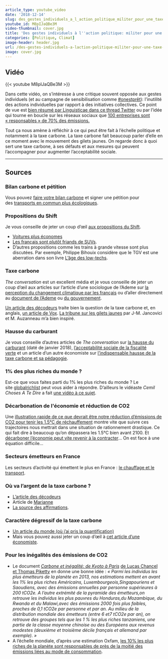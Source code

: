 ```yaml
---
article_type: youtube_video
date: '2018-12-14'
slug: des_gestes_individuels_a_l_action_politique_militer_pour_une_taxe_carbone
youtube_id: M8pIJaQBe3M
video-thumbnail: cover.jpg
title: 'Des gestes individuels à l''action politique: militer pour une taxe carbone ?'
categories: [Politique, Climat]
image-header: header.jpg
url: /des-gestes-individuels-a-laction-politique-militer-pour-une-taxe-carbone
image: cover.jpg
---
```


## Vidéo

{{< youtube M8pIJaQBe3M >}}

Dans cette vidéo, on s’intéresse à une critique souvent opposée aux
gestes individuels (et au campagne de sensibilisation comme
[#onestprêt](https://onestpret.fr/)): l’inutilité des actions
individuelles par rapport à des initiatives collectives. Ce point de vue
est [bien résumé par Linguisticae dans ce thread
Twitter](https://twitter.com/Linguisticae/status/1059625459405803520) ou
par l’idée qui tourne en boucle sur les réseaux sociaux que [100
entreprises sont « responsables » de 70% des
émissions.](https://www.sciencesetavenir.fr/nature-environnement/100-entreprises-responsables-de-plus-de-70-des-emissions-mondiales-de-carbone_114773)

Tout ça nous amène à réfléchir à ce qui peut être fait à l’échelle
politique et notamment à la taxe carbone. La taxe carbone fait beaucoup
parler d’elle en ce moment avec le mouvement des gilets jaunes. On
regarde donc à quoi sert une taxe carbone, à ses défauts et aux mesures
qui peuvent l’accompagner pour augmenter l’acceptabilité sociale.


<hr>

## Sources

### Bilan carbone et pétition

Vous pouvez [faire votre bilan carbone](http://bit.ly/2EpwEHY) et signer une pétition pour des [transports en commun plus écologiques](http://bit.ly/2RNFtOQ).

### Propositions du Shift

Je vous conseille de jeter un coup d’œil [aux propositions du Shift](http://decarbonizeurope.org/). 
- [Voitures plus économes](https://www.lemonde.fr/idees/article/2018/12/03/gilets-jaunes-une-partie-de-la-solution-serait-de-fabriquer-des-voitures-consommant-3-litres-aux-100_5391871_3232.html)
- [Les français sont plutôt friands de SUVs](https://news.autojournal.fr/news/1513425/SUV-march%C3%A9-voitures-neuves-%C3%A9conomie-tendance).
- D’autres propositions comme les trains à grande vitesse sont plus discutées. Par exemple, Philippe Bihouix considère que le TGV est une aberration dans son livre [L’âge des low-techs](https://msgddcc.files.wordpress.com/2015/01/fl_lage-des-low-tech_claire-piotrowski.pdf).

### Taxe carbone

_The conversation_ est un excellent média et je vous conseille de jeter un coup d’œil aux articles sur l’article d’une sociologue de l’Ademe sur [la perception du changement climatique par les français](https://theconversation.com/amp/linaction-en-matiere-climatique-nouvelle-cause-de-mal-etre-individuel-et-de-defiance-sociale-101534?__twitter_impression=true) ou d’aller directement au [document de l’Ademe](https://www.ademe.fr/sites/default/files/assets/documents/representations-sociale-effet-serre-2017-rapport.pdf) ou [du gouvernement](https://www.ecologique-solidaire.gouv.fr/sites/default/files/Th%C3%A9ma%20-%20Modes%20de%20vie%20et%20pratiques%20environnementales%20des%20Fran%C3%A7ais.pdf).

[Un article des décodeurs](https://www.lemonde.fr/les-decodeurs/article/2018/12/07/comprendre-la-taxe-carbone-en-huit-questions_5394292_4355770.html) traite bien la question de la taxe carbone et, en anglais, [un article de Vox](https://www.vox.com/platform/amp/energy-and-environment/2018/7/20/17584376/carbon-tax-congress-republicans-cost-economy). [La tribune sur les gilets jaunes](https://usbeketrica.com/article/la-transition-vite?fbclid=IwAR1fNIh98UErw188w7lC9LCJRf3HFeoHRAeeHXLc8Z4Mn5kUnBW7B0N4_0g) par J-M. Jancovici et M. Auzanneau m’a bien inspiré.

### Hausse du carburant

Je vous conseille d’autres articles de _The conversation_ sur [la hausse du carburant](https://theconversation.com/hausse-de-la-taxe-carbone-quels-impacts-sur-le-porte-monnaie-89634) (daté de janvier 2018), [l’acceptabilité sociale de la fiscalité verte](https://theconversation.com/fiscalite-verte-et-acceptabilite-sociale-pourquoi-ca-coince-108185?utm_term=Autofeed&utm_medium=Social&utm_source=Twitter#Echobox=1544081549) et un article d’un autre économiste sur [l’indispensable hausse de la taxe carbone et sa pédagogie](https://blogs.alternatives-economiques.fr/vidalenc/2018/11/28/l-indispensable-hausse-de-la-taxe-carbone-et-sa-pedagogie-ou-12).

### 1% des plus riches du monde ?

Est-ce que vous faites parti du 1% les plus riches du monde ? Le site [globalrichlist](http://www.globalrichlist.com/) peut vous aider à répondre. D’ailleurs le vidéaste _Cemil Choses A Te Dire_ a fait [une vidéo à ce sujet](https://www.youtube.com/watch?v=AovCJG9dnLs).

### Décarbonation de l'économie et réduction de CO2

Une [illustration rapide de ce que devrait être notre réduction d’émissions de CO2 pour tenir les 1.5°C de réchauffement](https://twitter.com/rahmstorf/status/1070717050430070787) montre vite que suivre ces trajectoires nous mettrait dans une situation de rationnement drastique. Ce qui fait dire à beaucoup qu’on dépassera les 1.5°C bien avant 2100. Et [décarboner l’économie peut vite revenir à la contracter](https://jancovici.com/publications-et-co/articles-de-presse/churchill-ou-chamberlain/)… On est face à une équation difficile…

### Secteurs émetteurs en France

Les secteurs d’activité qui émettent le plus en France : [le chauffage et le transport](https://www.insee.fr/fr/statistiques/2015759).

### Où va l’argent de la taxe carbone ?

- [L’article des décodeurs](https://www.lemonde.fr/les-decodeurs/article/2018/12/07/comprendre-la-taxe-carbone-en-huit-questions_5394292_4355770.html)
- Article de [Marianne](https://www.marianne.net/economie/la-hausse-des-taxes-sur-les-carburants-rapporte-beaucoup-mais-peu-la-transition-ecologique)
- [La source des affirmations](https://www.performance-publique.budget.gouv.fr/sites/performance_publique/files/farandole/ressources/2019/pap/pdf/VMT1-2019.pdf).

### Caractère dégressif de la taxe carbone

- [Un article du monde (où j’ai pris la quantification)](https://www.lemonde.fr/idees/article/2018/11/09/la-taxe-environnementale-est-devenue-la-taxe-antisociale-par-nature_5380948_3232.html)
- Mais vous pouvez aussi jeter un coup d’œil à [cet article d’une économiste](https://hal.archives-ouvertes.fr/hal-01691088/document).

### Pour les inégalités des émissions de CO2

- Le document _[Carbone et inégalité: de Kyoto à Paris](http://piketty.pse.ens.fr/files/ChancelPiketty2015.pdf)_ [de Lucas Chancel et Thomas Piketty](http://piketty.pse.ens.fr/files/ChancelPiketty2015.pdf) en donne une bonne idée :
_« Parmi les individus les plus émetteurs de la planète en 2013, nos estimations mettent en avant les 1% les plus riches Américains, Luxembourgeois,Singapouriens et Saoudiens, avec des émissions annuelles par personne supérieures à 200 tCO2e. A l’autre extrémité de la pyramide des émetteurs,on retrouve les individus les plus pauvres du Honduras,du Mozambique, du Rwanda et du Malawi,avec des émissions 2000 fois plus faibles, proches de 0,1 tCO2e par personne et par an. Au milieu de la distribution mondiale des émetteurs (entre 6 et7 tCO2e par an), on retrouve des groupes tels que les 1 % les plus riches tanzaniens, une partie de la classe moyenne chinoise ou des Européens aux revenus modestes (deuxième et troisième décile français et allemand par exemple). »_  
- A l’échelle mondiale, d’après une estimation Oxfam, [les 10% les plus riches de la planète sont responsables de près de la moitié des émissions liées au mode de consommation](https://www.oxfammagasinsdumonde.be/blog/2015/12/02/les-10-les-plus-riches-de-la-planete-generent-50-des-emissions-de-co2-mondiale/#.W_1IjOhKjcs).
